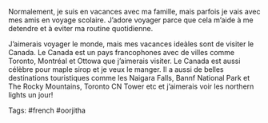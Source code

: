 Normalement, je suis en vacances avec ma famille, mais parfois je vais avec mes amis en voyage scolaire. J’adore voyager parce que cela m’aide à me detendre et à eviter ma routine quotidienne.

J’aimerais voyager le monde, mais mes vacances ideàles sont de visiter le Canada. Le Canada est un pays francophones avec de villes comme Toronto, Montréal et Ottowa que j’aimerais visiter. Le Canada est aussi célèbre pour maple sirop et je veux le manger. Il a aussi de belles destinations touristiques comme les Naigara Falls, Bannf National Park et The Rocky Mountains, Toronto CN Tower etc et j’aimerais voir les northern lights un jour!

Tags: #french #oorjitha 